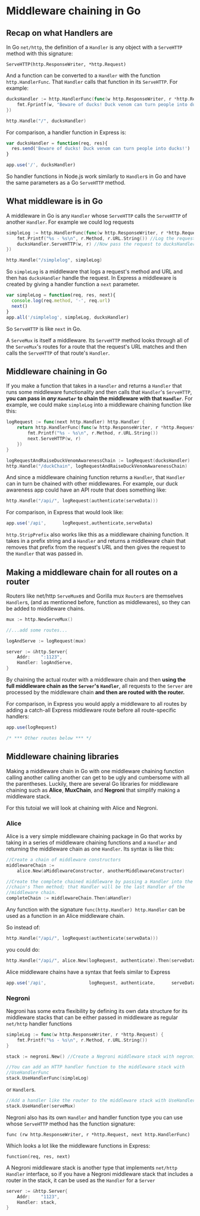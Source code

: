 ﻿# Middleware chaining in Go

## Recap on what Handlers are

In Go `net/http`, the definition of a `Handler` is any object with a `ServeHTTP` method with this signature:

`ServeHTTP(http.ResponseWriter, *http.Request)`

And a function can be converted to a `Handler` with the function `http.HandlerFunc`. That `Handler` calls that function in its `ServeHTTP`. For example:

```go
ducksHandler := http.HandlerFunc(func(w http.ResponseWriter, r *http.Request){
    fmt.Fprintf(w, "Beware of ducks! Duck venom can turn people into ducks!")
})

http.Handle("/", ducksHandler)
```

For comparison, a handler function in Express is:

```javascript
var ducksHandler = function(req, res){
  res.send('Beware of ducks! Duck venom can turn people into ducks!')
}

app.use('/', ducksHandler)
```

So handler functions in Node.js work similarly to `Handler`s in Go and have the same parameters as a Go `ServeHTTP` method.


## What middleware is in Go

A middleware in Go is any `Handler` whose `ServeHTTP` calls the `ServeHTTP` of another `Handler`. For example we could log requests

```go
simpleLog := http.HandlerFunc(func(w http.ResponseWriter, r *http.Request) {
    fmt.Printf("%s - %s\n", r.Method, r.URL.String()) //Log the request
    ducksHandler.ServeHTTP(w, r) //Now pass the request to ducksHandler
})

http.Handle("/simplelog", simpleLog)
```

So `simpleLog` is a middleware that logs a request's method and URL and then has `ducksHandler` handle the request. In Express a middleware is created by giving a handler function a `next` parameter.

```javascript
var simpleLog = function(req, res, next){
  console.log(req.method, '-', req.url)
  next()
}
app.all('/simplelog', simpleLog, ducksHandler)
```

So `ServeHTTP` is like `next` in Go.

A `ServeMux` is itself a middleware. Its `ServeHTTP` method looks through all of the `ServeMux`'s routes for a route that the request's URL matches and then calls the `ServeHTTP` of that route's `Handler`.

## Middleware chaining in Go

If you make a function that takes in a `Handler` and returns a `Handler` that runs some middleware functionality and then calls that `Handler`'s `ServeHTTP`, **you can pass in _any `Handler`_ to chain the middleware with that `Handler`**. For example, we could make `simpleLog` into a middleware chaining function like this:

```go
logRequest := func(next http.Handler) http.Handler {
    return http.HandlerFunc(func(w http.ResponseWriter, r *http.Request) {
        fmt.Printf("%s - %s\n", r.Method, r.URL.String())
        next.ServeHTTP(w, r)
    })
}

logRequestAndRaiseDuckVenomAwarenessChain := logRequest(ducksHandler)
http.Handle("/duckChain", logRequestAndRaiseDuckVenomAwarenessChain)
```

And since a middleware chaining function returns a `Handler`, that `Handler` can in turn be chained with other middlewares. For example, our duck awareness app could have an API route that does something like:

```go
http.Handle("/api/", logRequest(authenticate(serveData)))
```

For comparison, in Express that would look like:

```javascript
app.use('/api',      logRequest,authenticate,serveData)
```

`http.StripPrefix` also works like this as a middleware chaining function. It takes in a prefix string and a `Handler` and returns a middleware chain that removes that prefix from the request's URL and then gives the request to the `Handler` that was passed in.

## Making a middleware chain for all routes on a router

Routers like net/http `ServeMux`es and Gorilla mux `Router`s are themselves `Handler`s, (and as mentioned before, function as middlewares), so they can be added to middleware chains.

```go
mux := http.NewServeMux()

//...add some routes...

logAndServe := logRequest(mux)

server := &http.Server{
    Addr:    ":1123",
    Handler: logAndServe,
}
```

By chaining the actual router with a middleware chain and then **using the full middleware chain as the `Server`'s `Handler`**, all requests to the `Server` are processed by the middleware chain **and then are routed with the router.**

For comparison, in Express you would apply a middleware to all routes by adding a catch-all Express middleware route before all route-specific handlers:

```javascript
app.use(logRequest)

/* *** Other routes below *** */
```

## Middleware chaining libraries

Making a middleware chain in Go with one middleware chaining function calling another calling another can get to be ugly and cumbersome with all the parentheses. Luckily, there are several Go libraries for middleware chaining such as **Alice**, **MuxChain**, and **Negroni** that simplify making a middleware stack.

For this tutoial we will look at chaining with Alice and Negroni.

### Alice

Alice is a very simple middleware chaining package in Go that works by taking in a series of middleware chaining functions and a `Handler` and returning the middleware chain as one `Handler`. Its syntax is like this:

```go
//Create a chain of middleware constructors
middlewareChain :=
    alice.New(aMiddlewareConstructor, anotherMiddlewareConstructor)

//Create the complete chained middleware by passing a Handler into the
//chain's Then method; that Handler will be the last Handler of the
//middleware chain.
completeChain := middlewareChain.Then(aHandler)
```

Any function with the signature `func(http.Handler) http.Handler` can be used as a function in an Alice middleware chain.

So instead of:

```go
http.Handle("/api/", logRequest(authenticate(serveData)))
```

you could do:

```go
http.Handle("/api/", alice.New(logRequest, authenticate).Then(serveData))
```

Alice middleware chains have a syntax that feels similar to Express

```javascript
app.use('/api',                logRequest, authenticate,      serveData)
```

### Negroni

Negroni has some extra flexibility by defining its own data structure for its middleware stacks that can be either passed in middleware as regular `net/http` handler functions

```go
simpleLog := func(w http.ResponseWriter, r *http.Request) {
    fmt.Printf("%s - %s\n", r.Method, r.URL.String())
}

stack := negroni.New() //Create a Negroni middleware stack with negroni.New

//You can add an HTTP handler function to the middleware stack with
//UseHandlerFunc
stack.UseHandlerFunc(simpleLog)
```

or `Handler`s.

```go
//Add a handler like the router to the middleware stack with UseHandler
stack.UseHandler(serveMux)
```

Negroni also has its own `Handler` and handler function type you can use whose `ServeHTTP` method has the function signature:

`func (rw http.ResponseWriter, r *http.Request, next http.HandlerFunc)`

Which looks a lot like the middleware functions in Express:

`function(req, res, next)`

A Negroni middleware stack is another type that implements `net/http` `Handler` interface, so if you have a Negroni middleware stack that includes a router in the stack, it can be used as the `Handler` for a `Server`

```go
server := &http.Server{
    Addr:    "1123",
    Handler: stack,
}
```
